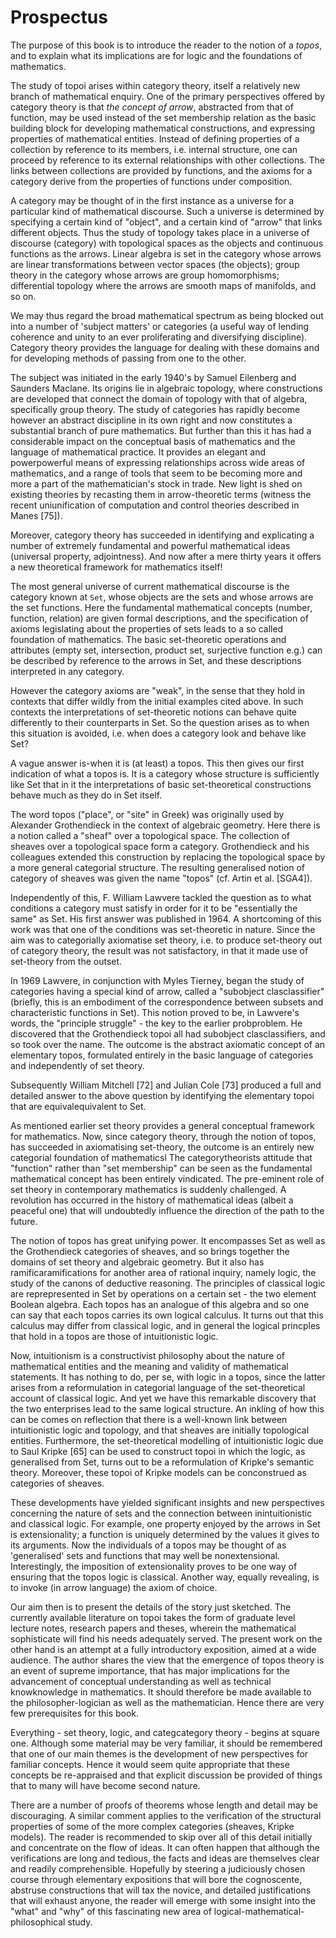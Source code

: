 # Prospectus

The purpose of this book is to introduce the reader to the notion of a *topos*, and to explain what its implications are for logic and the foundations of mathematics.

The study of topoi arises within category theory, itself a relatively new branch of mathematical enquiry. One of the primary perspectives offered by category theory is that *the concept of arrow*, abstracted from that of function, may be used instead of the set membership relation as the basic building block for developing mathematical constructions, and expressing properties of mathematical entities. Instead of defining properties of a collection by reference to its members, i.e. internal structure, one can proceed by reference to its external relationships with other collections. The links between collections are provided by functions, and the axioms for a category derive from the properties of functions under composition.

A category may be thought of in the first instance as a universe for a particular kind of mathematical discourse. Such a universe is determined by specifying a certain kind of "object", and a certain kind of "arrow" that links different objects. Thus the study of topology takes place in a universe of discourse (category) with topological spaces as the objects and continuous functions as the arrows. Linear algebra is set in the category whose arrows are linear transformations between vector spaces (the objects); group theory in the category whose arrows are group homomorphisms; differential topology where the arrows are smooth maps of manifolds, and so on.

We may thus regard the broad mathematical spectrum as being blocked out into a number of 'subject matters' or categories (a useful way of lending coherence and unity to an ever proliferating and diversifying discipline). Category theory provides the language for dealing with these domains and for developing methods of passing from one to the other.

The subject was initiated in the early 1940's by Samuel Eilenberg and Saunders Maclane. Its origins lie in algebraic topology, where constructions are developed that connect the domain of topology with that of algebra, specifically group theory. The study of categories has rapidly become however an abstract discipline in its own right and now constitutes a substantial branch of pure mathematics. But further than this it has had a considerable impact on the conceptual basis of mathematics and the language of mathematical practice. It provides an elegant and powerpowerful means of expressing relationships across wide areas of mathematics, and a range of tools that seem to be becoming more and more a part of the mathematician's stock in trade. New light is shed on existing theories by recasting them in arrow-theoretic terms (witness the recent uniunification of computation and control theories described in Manes [75]).

Moreover, category theory has succeeded in identifying and explicating a number of extremely fundamental and powerful mathematical ideas (universal property, adjointness). And now after a mere thirty years it offers a new theoretical framework for mathematics itself!

The most general universe of current mathematical discourse is the category known at `Set`, whose objects are the sets and whose arrows are the set functions. Here the fundamental mathematical concepts (number, function, relation) are given formal descriptions, and the specification of axioms legislating about the properties of sets leads to a so called foundation of mathematics. The basic set-theoretic operations and attributes (empty set, intersection, product set, surjective function e.g.) can be described by reference to the arrows in Set, and these descriptions interpreted in any category.

However the category axioms are "weak", in the sense that they hold in contexts that differ wildly from the initial examples cited above. In such contexts the interpretations of set-theoretic notions can behave quite differently to their counterparts in Set. So the question arises as to when this situation is avoided, i.e. when does a category look and behave like Set?

A vague answer is-when it is (at least) a topos. This then gives our first indication of what a topos is. It is a category whose structure is sufficiently like Set that in it the interpretations of basic set-theoretical constructions behave much as they do in Set itself.

The word topos ("place", or "site" in Greek) was originally used by Alexander Grothendieck in the context of algebraic geometry. Here there is a notion called a "sheaf" over a topological space. The collection of sheaves over a topological space form a category. Grothendieck and his colleagues extended this construction by replacing the topological space by a more general categorial structure. The resulting generalised notion of category of sheaves was given the name "topos" (cf. Artin et al. [SGA4]).

Independently of this, F. William Lawvere tackled the question as to what conditions a category must satisfy in order for it to be "essentially the same" as Set. His first answer was published in 1964. A shortcoming of this work was that one of the conditions was set-theoretic in nature. Since the aim was to categorially axiomatise set theory, i.e. to produce set-theory out of category theory, the result was not satisfactory, in that it made use of set-theory from the outset.

In 1969 Lawvere, in conjunction with Myles Tierney, began the study of categories having a special kind of arrow, called a "subobject clasclassifier" (briefly, this is an embodiment of the correspondence between subsets and characteristic functions in Set). This notion proved to be, in Lawvere's words, the "principle struggle" - the key to the earlier probproblem. He discovered that the Grothendieck topoi all had subobject clasclassifiers, and so took over the name. The outcome is the abstract axiomatic concept of an elementary topos, formulated entirely in the basic language of categories and independently of set theory.

Subsequently William Mitchell [72] and Julian Cole [73] produced a full and detailed answer to the above question by identifying the elementary topoi that are equivalequivalent to Set.

As mentioned earlier set theory provides a general conceptual framework for mathematics. Now, since category theory, through the notion of topos, has succeeded in axiomatising set-theory, the outcome is an entirely new categorial foundation of mathematicsl The categorytheorists attitude that "function" rather than "set membership" can be seen as the fundamental mathematical concept has been entirely vindicated. The pre-eminent role of set theory in contemporary mathematics is suddenly challenged. A revolution has occurred in the history of mathematical ideas (albeit a peaceful one) that will undoubtedly influence the direction of the path to the future.

The notion of topos has great unifying power. It encompasses Set as well as the Grothendieck categories of sheaves, and so brings together the domains of set theory and algebraic geometry. But it also has ramificaramifications for another area of rational inquiry, namely logic, the study of the canons of deductive reasoning. The principles of classical logic are reprepresented in Set by operations on a certain set - the two element Boolean algebra. Each topos has an analogue of this algebra and so one can say that each topos carries its own logical calculus. It turns out that this calculus may differ from classical logic, and in general the logical princples that hold in a topos are those of intuitionistic logic.

Now, intuitionism is a constructivist philosophy about the nature of mathematical entities and the meaning and validity of mathematical statements. It has nothing to do, per se, with logic in a topos, since the latter arises from a reformulation in categorial language of the set-theoretical account of classical logic. And yet we have this remarkable discovery that the two enterprises lead to the same logical structure. An inkling of how this can be comes on reflection that there is a well-known link between intuitionistic logic and topology, and that sheaves are initially topological entities. Furthermore, the set-theoretical modelling of intuitionistic logic due to Saul Kripke [65] can be used to construct topoi in which the logic, as generalised from Set, turns out to be a reformulation of Kripke's semantic theory. Moreover, these topoi of Kripke models can be conconstrued as categories of sheaves.

These developments have yielded significant insights and new perspectives concerning the nature of sets and the connection between inintuitionistic and classical logic. For example, one property enjoyed by the arrows in Set is extensionality; a function is uniquely determined by the values it gives to its arguments. Now the individuals of a topos may be thought of as 'generalised' sets and functions that may well be nonextensional. Interestingly, the imposition of extensionality proves to be one way of ensuring that the topos logic is classical. Another way, equally revealing, is to invoke (in arrow language) the axiom of choice.

Our aim then is to present the details of the story just sketched. The currently available literature on topoi takes the form of graduate level lecture notes, research papers and theses, wherein the mathematical sophisticate will find his needs adequately served. The present work on the other hand is an attempt at a fully introductory exposition, aimed at a wide audience. The author shares the view that the emergence of topos theory is an event of supreme importance, that has major implications for the advancement of conceptual understanding as well as technical knowknowledge in mathematics. It should therefore be made available to the philosopher-logician as well as the mathematician. Hence there are very few prerequisites for this book.

Everything - set theory, logic, and categcategory theory - begins at square one. Although some material may be very familiar, it should be remembered that one of our main themes is the development of new perspectives for familiar concepts. Hence it would seem quite appropriate that these concepts be re-appraised and that explicit discussion be provided of things that to many will have become second nature.

There are a number of proofs of theorems whose length and detail may be discouraging. A similar comment applies to the verification of the structural properties of some of the more complex categories (sheaves, Kripke models). The reader is recommended to skip over all of this detail initially and concentrate on the flow of ideas. It can often happen that although the verifications are long and tedious, the facts and ideas are themselves clear and readily comprehensible. Hopefully by steering a judiciously chosen course through elementary expositions that will bore the cognoscente, abstruse constructions that will tax the novice, and detailed justifications that will exhaust anyone, the reader will emerge with some insight into the "what" and "why" of this fascinating new area of logical-mathematical-philosophical study.
